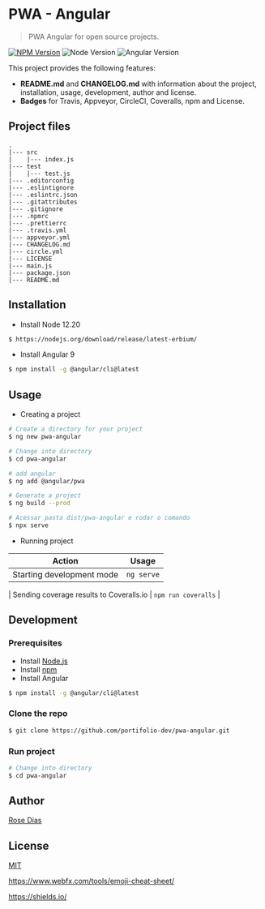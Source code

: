 # PWA - Angular

> PWA Angular for open source projects.

[![NPM Version][npm-badge]][npm-url]
![Node Version][node-badge]
![Angular Version][angular-badge]


This project provides the following features:


- **README.md** and **CHANGELOG.md** with information about the project, installation, usage, development, author and license.
- **Badges** for Travis, Appveyor, CircleCI, Coveralls, npm and License.

## Project files

```text
.
|--- src
|    |--- index.js
|--- test
|    |--- test.js
|--- .editorconfig
|--- .eslintignore
|--- .eslintrc.json
|--- .gitattributes
|--- .gitignore
|--- .npmrc
|--- .prettierrc
|--- .travis.yml
|--- appveyor.yml
|--- CHANGELOG.md
|--- circle.yml
|--- LICENSE
|--- main.js
|--- package.json
|--- README.md
```

## Installation

- Install Node 12.20

```bash
$ https://nodejs.org/download/release/latest-erbium/
```


- Install Angular 9

```bash
$ npm install -g @angular/cli@latest
```


## Usage

- Creating a project

```bash
# Create a directory for your project
$ ng new pwa-angular

# Change into directory
$ cd pwa-angular

# add angular 
$ ng add @angular/pwa

# Generate a project
$ ng build --prod

# Acessar pasta dist/pwa-angular e rodar o comando 
$ npx serve
```



- Running project

| Action                                   | Usage               |
| ---------------------------------------- | ------------------- |
| Starting development mode                | `ng serve`         |

| Sending coverage results to Coveralls.io | `npm run coveralls` |

## Development

### Prerequisites

- Install [Node.js](https://nodejs.org/download/release/latest-erbium/)
- Install [npm](https://www.npmjs.com/)
- Install Angular 

```bash
$ npm install -g @angular/cli@latest
```

### Clone the repo

```bash
$ git clone https://github.com/portifolio-dev/pwa-angular.git
```

### Run project

```bash
# Change into directory
$ cd pwa-angular


```

## Author

[Rose Dias]()


## License

[MIT](https://github.com/robertoachar/generator-oss-project/blob/master/LICENSE)

[node-badge]: https://img.shields.io/badge/node-12.20-brightgreen

[angular-badge]: https://img.shields.io/badge/angular-13.3.4-brightgreen


[npm-badge]: https://img.shields.io/badge/npm-6.14.16-brightgreen


[npm-url]: https://www.npmjs.com/package/generator-oss-project
[npm-downloads-badge]: https://img.shields.io/npm/dt/generator-oss-project.svg
[npm-downloads-url]: https://www.npmjs.com/package/generator-oss-project
[travis-badge]: https://travis-ci.org/robertoachar/generator-oss-project.svg?branch=master
[travis-url]: https://travis-ci.org/robertoachar/generator-oss-project
[circleci-badge]: https://circleci.com/gh/robertoachar/generator-oss-project/tree/master.svg?style=shield
[circleci-url]: https://circleci.com/gh/robertoachar/generator-oss-project
[appveyor-badge]: https://ci.appveyor.com/api/projects/status/github/robertoachar/generator-oss-project?branch=master&svg=true
[appveyor-url]: https://ci.appveyor.com/project/robertoachar/generator-oss-project
[coveralls-badge]: https://coveralls.io/repos/github/robertoachar/generator-oss-project/badge.svg?branch=master
[coveralls-url]: https://coveralls.io/github/robertoachar/generator-oss-project?branch=master
[license-badge]: https://img.shields.io/github/license/robertoachar/generator-oss-project.svg
[license-url]: https://opensource.org/licenses/MIT

https://www.webfx.com/tools/emoji-cheat-sheet/

https://shields.io/
